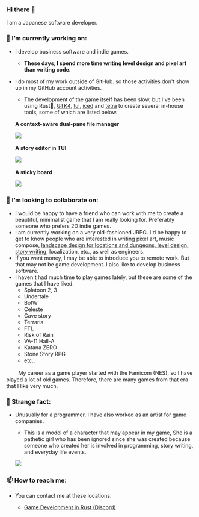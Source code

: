 ### Hi there 👋

I am a Japanese software developer. <!-- and I write English with the help of DeepL Translator.-->
<!-- https://japantoday.com/category/features/opinions/why-are-japanese-so-bad-at-english -->

### 🔭 I’m currently working on:

- I develop business software and indie games.
  - **These days, I spend more time writing level design and pixel art than writing code.**
- I do most of my work outside of GitHub. so those activities don't show up in my GitHub account activities.
  - The development of the game itself has been slow, but I've been using Rust🚀, [GTK4](https://gitlab.gnome.org/GNOME/gtk/-/merge_requests?scope=all&state=merged&author_username=sumibi-yakitori), [tui](https://github.com/fdehau/tui-rs), [iced](https://github.com/iced-rs/iced) and [tetra](https://github.com/17cupsofcoffee/tetra) to create several in-house tools, some of which are listed below.

  **A context-aware dual-pane file manager**
  
  <img src="pf.png" width="325" srcset="pf.png 1x, pf.png 2x">

  
  **A story editor in TUI**

  <img src="caw.png" width="509" srcset="caw.png 1x, caw.png 2x">


  **A sticky board**

  <img src="titanboard.png" width="597" srcset="titanboard.png 1x, titanboard.png 2x">



### 👯 I’m looking to collaborate on:

  - I would be happy to have a friend who can work with me to create a beautiful, minimalist game that I am really looking for.
Preferably someone who prefers 2D indie games.
  - I am currently working on a very old-fashioned JRPG. I'd be happy to get to know people who are interested in writing pixel art, music compose, [landscape design for locations and dungeons, level design, story writing](https://minahito.wordpress.com/2012/09/01/planner-one-of-disciplines-in-japanese-video-game-industory/), localization, etc., as well as engineers.
  - If you want money, I may be able to introduce you to remote work. But that may not be game development. I also like to develop business software.
  - I haven't had much time to play games lately, but these are some of the games that I have liked.
      - Splatoon 2, 3
      - Undertale
      - BotW
      - Celeste
      - Cave story
      - Terraria
      - FTL
      - Risk of Rain
      - VA-11 Hall-A
      - Katana ZERO
      - Stone Story RPG
      - etc..

  　　 My career as a game player started with the Famicom (NES), so I have played a lot of old games. Therefore, there are many games from that era that I like very much.
    

### 👻 Strange fact:

- Unusually for a programmer, I have also worked as an artist for game companies.
  - This is a model of a character that may appear in my game, She is a pathetic girl who has been ignored since she was created because someone who created her is involved in programming, story writing, and everyday life events.
  
  <a href="https://twitter.com/yakitori_sp/status/1091902418323816448"><img src="https://pbs.twimg.com/ext_tw_video_thumb/1091902127197249537/pu/img/pISQna7L-JZSBMtA.jpg" width="250"></a>


### 📫 How to reach me:

- You can contact me at these locations.

  - [Game Development in Rust (Discord)](https://discord.gg/yNtPTb2)
<!--
- <strike>[rust-jp (Slack)](https://rust-jp.slack.com)</strike>
-->

<!--
**sumibi-yakitori/sumibi-yakitori** is a ✨ _special_ ✨ repository because its `README.md` (this file) appears on your GitHub profile.

Here are some ideas to get you started:

- 🔭 I’m currently working on ...
- 🌱 I’m currently learning ...
- 👯 I’m looking to collaborate on ...
- 🤔 I’m looking for help with ...
- 💬 Ask me about ...
- 📫 How to reach me: ...
- 😄 Pronouns: ...
- ⚡ Fun fact: ...
-->
